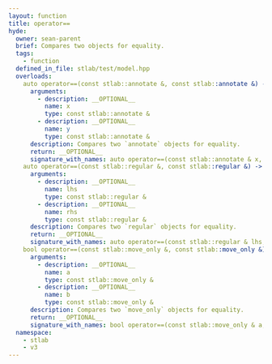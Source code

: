 ```yaml
---
layout: function
title: operator==
hyde:
  owner: sean-parent
  brief: Compares two objects for equality.
  tags:
    - function
  defined_in_file: stlab/test/model.hpp
  overloads:
    auto operator==(const stlab::annotate &, const stlab::annotate &) -> bool:
      arguments:
        - description: __OPTIONAL__
          name: x
          type: const stlab::annotate &
        - description: __OPTIONAL__
          name: y
          type: const stlab::annotate &
      description: Compares two `annotate` objects for equality.
      return: __OPTIONAL__
      signature_with_names: auto operator==(const stlab::annotate & x, const stlab::annotate & y) -> bool
    auto operator==(const stlab::regular &, const stlab::regular &) -> bool:
      arguments:
        - description: __OPTIONAL__
          name: lhs
          type: const stlab::regular &
        - description: __OPTIONAL__
          name: rhs
          type: const stlab::regular &
      description: Compares two `regular` objects for equality.
      return: __OPTIONAL__
      signature_with_names: auto operator==(const stlab::regular & lhs, const stlab::regular & rhs) -> bool
    bool operator==(const stlab::move_only &, const stlab::move_only &):
      arguments:
        - description: __OPTIONAL__
          name: a
          type: const stlab::move_only &
        - description: __OPTIONAL__
          name: b
          type: const stlab::move_only &
      description: Compares two `move_only` objects for equality.
      return: __OPTIONAL__
      signature_with_names: bool operator==(const stlab::move_only & a, const stlab::move_only & b)
  namespace:
    - stlab
    - v3
---
```

